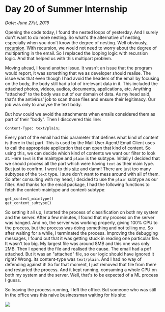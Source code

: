 # Day 20 of Summer Internship

*Date: June 27st, 2019*

Opening the code today, I found the nested loops of yesterday. And I surely don't want to do more nesting. So what's the alternative of nesting, especially when you don't know the degree of nesting. Well obviously, [recursion](https://en.wikipedia.org/wiki/Recursion_(computer_science)). With recursion, we would not need to worry about the degree of multiparting in the email. So I replaced the looping logic with recursion logic. And that helped us with this multipart problem.

Moving ahead, I found another issue. It wasn't an issue that the program would report, it was something that we as developer should realise. The issue was that even though I had avoid the headers of the email by focusing on the body, the body still had a lot of irrelevant data in it. This included the attached photos, videos, audios, documents, applications, etc. Anything "attached" to the body was out of our domain of data. As my head said, that's the antivirus' job to scan those files and ensure their legitimacy. Our job was only to analyse the text body.

But how could we avoid the attachments when emails considered them as part of their "body". Then I discovered this line:

	Content-Type: text/plain;

Every part of the email had this parameter that defines what kind of content is there in that part. This is used by the Mail User Agent/ Email Client uses to call the appropriate application that can open that kind of content. So using this, we can decide which kind of contents we want our filter to look at. Here ``text`` is the maintype and ``plain`` is the subtype. Initially I decided that we should process all the part which were having ``text`` as their main type. But just to confirm, I went to this [site](https://www.iana.org/assignments/media-types/media-types.xhtml#text) and damn! There are just too many subtypes of the ``text`` type. I sure don't want to mess around with all of them. So after consulting with my head, I decided to use the ``plain`` subtype as our filter. And thanks for the email package, I had the following functions to fetch the content-maintype and content-subtype:

	get_content_maintype()
	get_content_subtype()

So setting it all up, I started the process of classification on both my system and the server. After a few minutes, I found that my process on the server was hanged. And no, the server was working properly, giving 100% CPU to the process, but the process was doing something and not telling me. So after waiting for a while, I terminated the process. Improving the debugging messages, I found out that it was getting stuck in reading one particular file. It wasn't too big. My largest file was around 8MB and this one was only 2MB. Then I opened the file and realised the cause. The email had a pdf attached. But it was an "attached" file, so our logic should have ignored it right? Wrong. Its content-type was ``text/plain``. And I had no way of defending against it! So for that moment, I just removed that file from there and restarted the process. And it kept running, consuming a whole CPU on both my system and the server. Well, that's to be expected of a ML process I guess.

So leaving the process running, I left the office. But someone who was still in the office was this naive businessman waiting for his site:

![](http://devhumor.com/content/uploads/images/June2019/chain_of_command.png)

